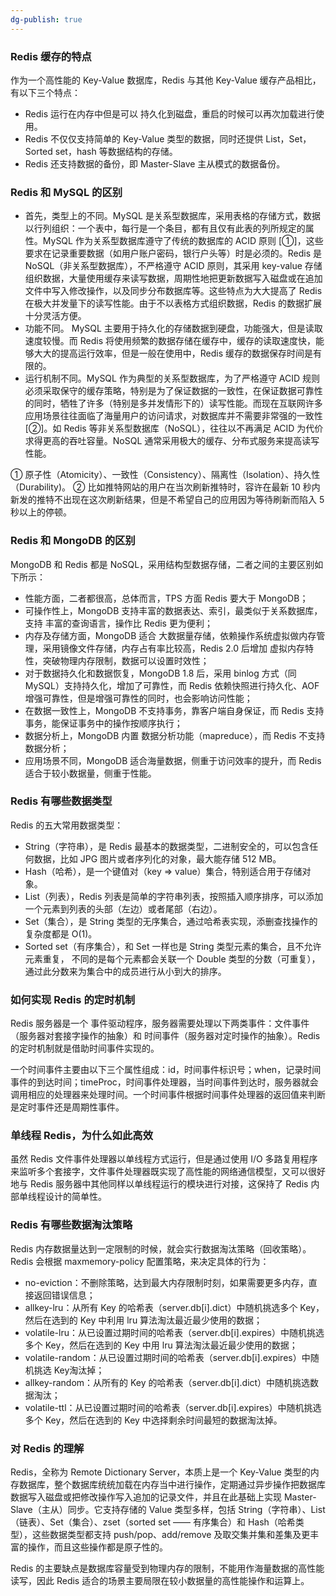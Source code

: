 ```yaml
---
dg-publish: true
---
```

### Redis 缓存的特点
作为一个高性能的 Key-Value 数据库，Redis 与其他 Key-Value 缓存产品相比，有以下三个特点：
- Redis 运行在内存中但是可以 持久化到磁盘，重启的时候可以再次加载进行使用。
- Redis 不仅仅支持简单的 Key-Value 类型的数据，同时还提供 List，Set，Sorted set，hash 等数据结构的存储。
- Redis 还支持数据的备份，即 Master-Slave 主从模式的数据备份。

### Redis 和 MySQL 的区别
- 首先，类型上的不同。MySQL 是关系型数据库，采用表格的存储方式，数据以行列组织：一个表中，每行是一个条目，都有且仅有此表的列所规定的属性。MySQL 作为关系型数据库遵守了传统的数据库的 ACID 原则 [①]，这些要求在记录重要数据（如用户账户密码，银行户头等）时是必须的。Redis 是 NoSQL（非关系型数据库），不严格遵守 ACID 原则，其采用 key-value 存储组织数据，大量使用缓存来读写数据，周期性地把更新数据写入磁盘或在追加文件中写入修改操作，以及同步分布数据库等。这些特点为大大提高了 Redis 在极大并发量下的读写性能。由于不以表格方式组织数据，Redis 的数据扩展十分灵活方便。
- 功能不同。 MySQL 主要用于持久化的存储数据到硬盘，功能强大，但是读取速度较慢。而 Redis 将使用频繁的数据存储在缓存中，缓存的读取速度快，能够大大的提高运行效率，但是一般在使用中，Redis 缓存的数据保存时间是有限的。
- 运行机制不同。MySQL 作为典型的关系型数据库，为了严格遵守 ACID 规则必须采取保守的缓存策略，特别是为了保证数据的一致性，在保证数据可靠性的同时，牺牲了许多（特别是多并发情形下的）读写性能。而现在互联网许多应用场景往往面临了海量用户的访问请求，对数据库并不需要非常强的一致性 [②]。如 Redis 等非关系型数据库（NoSQL），往往以不再满足 ACID 为代价求得更高的吞吐容量。NoSQL 通常采用极大的缓存、分布式服务来提高读写性能。

① 原子性（Atomicity）、一致性（Consistency）、隔离性（Isolation）、持久性（Durability)。
② 比如推特网站的用户在当次刷新推特时，容许在最新 10 秒内新发的推特不出现在这次刷新结果，但是不希望自己的应用因为等待刷新而陷入 5 秒以上的停顿。

### Redis 和 MongoDB 的区别
MongoDB 和 Redis 都是 NoSQL，采用结构型数据存储，二者之间的主要区别如下所示：
- 性能方面，二者都很高，总体而言，TPS 方面 Redis 要大于 MongoDB；
- 可操作性上，MongoDB 支持丰富的数据表达、索引，最类似于关系数据库，支持 丰富的查询语言，操作比 Redis 更为便利；
- 内存及存储方面，MongoDB 适合 大数据量存储，依赖操作系统虚拟做内存管理，采用镜像文件存储，内存占有率比较高，Redis 2.0 后增加 虚拟内存特性，突破物理内存限制，数据可以设置时效性；
- 对于数据持久化和数据恢复，MongoDB 1.8 后，采用 binlog 方式（同 MySQL）支持持久化，增加了可靠性，而 Redis 依赖快照进行持久化、AOF 增强可靠性，但是增强可靠性的同时，也会影响访问性能；
- 在数据一致性上，MongoDB 不支持事务，靠客户端自身保证，而 Redis 支持事务，能保证事务中的操作按顺序执行；
- 数据分析上，MongoDB 内置 数据分析功能（mapreduce），而 Redis 不支持数据分析；
- 应用场景不同，MongoDB 适合海量数据，侧重于访问效率的提升，而 Redis 适合于较小数据量，侧重于性能。

### Redis 有哪些数据类型
Redis 的五大常用数据类型：
- String（字符串），是 Redis 最基本的数据类型，二进制安全的，可以包含任何数据，比如 JPG 图片或者序列化的对象，最大能存储 512 MB。
- Hash（哈希），是一个键值对（key => value）集合，特别适合用于存储对象。
- List（列表），Redis 列表是简单的字符串列表，按照插入顺序排序，可以添加一个元素到列表的头部（左边）或者尾部（右边）。
- Set（集合），是 String 类型的无序集合，通过哈希表实现，添删查找操作的复杂度都是 O(1)。
- Sorted set（有序集合），和 Set 一样也是 String 类型元素的集合，且不允许元素重复， 不同的是每个元素都会关联一个 Double 类型的分数（可重复）， 通过此分数来为集合中的成员进行从小到大的排序。

### 如何实现 Redis 的定时机制
Redis 服务器是一个 事件驱动程序，服务器需要处理以下两类事件：文件事件 （服务器对套接字操作的抽象）和 时间事件（服务器对定时操作的抽象）。Redis 的定时机制就是借助时间事件实现的。

一个时间事件主要由以下三个属性组成：id，时间事件标识号；when，记录时间事件的到达时间；timeProc，时间事件处理器，当时间事件到达时，服务器就会调用相应的处理器来处理时间。一个时间事件根据时间事件处理器的返回值来判断是定时事件还是周期性事件。

### 单线程 Redis，为什么如此高效
虽然 Redis 文件事件处理器以单线程方式运行，但是通过使用 I/O 多路复用程序 来监听多个套接字，文件事件处理器既实现了高性能的网络通信模型，又可以很好地与 Redis 服务器中其他同样以单线程运行的模块进行对接，这保持了 Redis 内部单线程设计的简单性。

### Redis 有哪些数据淘汰策略
Redis 内存数据量达到一定限制的时候，就会实行数据淘汰策略（回收策略）。Redis 会根据 maxmemory-policy 配置策略，来决定具体的行为：
- no-eviction：不删除策略，达到最大内存限制时刻，如果需要更多内存，直接返回错误信息；
- allkey-lru：从所有 Key 的哈希表（server.db[i].dict）中随机挑选多个 Key，然后在选到的 Key 中利用 lru 算法淘汰最近最少使用的数据；
- volatile-lru：从已设置过期时间的哈希表（server.db[i].expires）中随机挑选多个 Key，然后在选到的 Key 中用 lru 算法淘汰最近最少使用的数据；
- volatile-random：从已设置过期时间的哈希表（server.db[i].expires）中随机挑选 Key淘汰掉；
- allkey-random：从所有的 Key 的哈希表（server.db[i].dict）中随机挑选数据淘汰；
- volatile-ttl：从已设置过期时间的哈希表（server.db[i].expires）中随机挑选多个 Key，然后在选到的 Key 中选择剩余时间最短的数据淘汰掉。

### 对 Redis 的理解
Redis，全称为 Remote Dictionary Server，本质上是一个 Key-Value 类型的内存数据库，整个数据库统统加载在内存当中进行操作，定期通过异步操作把数据库数据写入磁盘或把修改操作写入追加的记录文件，并且在此基础上实现 Master-Slave（主从）同步。它支持存储的 Value 类型多样，包括 String（字符串）、List（链表）、Set（集合）、zset（sorted set —— 有序集合）和 Hash（哈希类型），这些数据类型都支持 push/pop、add/remove 及取交集并集和差集及更丰富的操作，而且这些操作都是原子性的。

Redis 的主要缺点是数据库容量受到物理内存的限制，不能用作海量数据的高性能读写，因此 Redis 适合的场景主要局限在较小数据量的高性能操作和运算上。

